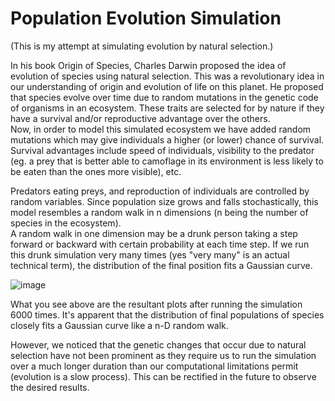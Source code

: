 # Population Evolution Simulation  

(This is my attempt at simulating evolution by natural selection.)  
  
In his book Origin of Species, Charles Darwin proposed the idea of evolution of species using natural selection. This was a revolutionary idea in our understanding of origin and evolution of life on this planet. He proposed that species evolve over time due to random mutations in the genetic code of organisms in an ecosystem. These traits are selected for by nature if they have a survival and/or reproductive advantage over the others.  
Now, in order to model this simulated ecosystem we have added random mutations which may give individuals a higher (or lower) chance of survival. Survival advantages include speed of individuals, visibility to the predator (eg. a prey that is better able to camoflage in its environment is less likely to be eaten than the ones more visible), etc.  
  
Predators eating preys, and reproduction of individuals are controlled by random variables. Since population size grows and falls stochastically, this model resembles a random walk in n dimensions (n being the number of species in the ecosystem).  
A random walk in one dimension may be a drunk person taking a step forward or backward with certain probability at each time step. If we run this drunk simulation very many times (yes "very many" is an actual technical term), the distribution of the final position fits a Gaussian curve.  
  
![image](https://user-images.githubusercontent.com/83920669/233838587-97bf53e1-8a76-4f03-885d-67063a172241.png)  
  
What you see above are the resultant plots after running the simulation 6000 times. It's apparent that the distribution of final populations of species closely fits a Gaussian curve like a n-D random walk.  
  
However, we noticed that the genetic changes that occur due to natural selection have not been prominent as they require us to run the simulation over a much longer duration than our computational limitations permit (evolution is a slow process). This can be rectified in the future to observe the desired results.
